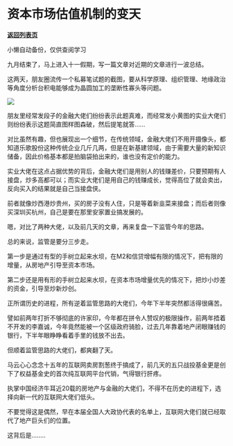 # 资本市场估值机制的变天

[**返回列表页**](/gzh/政事堂2019)

小懒自动备份，仅供查阅学习

九月结束了，马上进入十一假期，写一篇文章对近期的文章进行一波总结。

  

这两天，朋友圈流传一个私募笔试题的截图，要从科学原理、组织管理、地缘政治等角度分析台积电能够成为晶圆加工的垄断性寡头等问题。  

  

![](https://mmbiz.qpic.cn/mmbiz_png/rxhS23yu8cOOc65fsUQmSpIZbU7MfSORq2sxGZgxqwGs0HjWLibpn6RvbCzmnJibcFpP6VibXgXzt0iaa9FhJMNSPg/640?wx_fmt=png)

  

朋友里经常发段子的金融大佬们纷纷表示此题真难，而经常发小黄图的实业大佬们则纷纷表示这题简直图样图森破，然后提笔就答......  

  

对比虽然有趣，但也展现出一个细节，在传统领域，金融大佬们不用开摄像头，都知道乐歌股份这种传统企业几斤几两，但是在新基建领域，由于需要大量的新知识储备，因此价格基本都是拍脑袋拍出来的，谁也没有定价的能力。

  

实业大佬在这点占据优势的背后，金融大佬们是用别人的钱赚差价，只要预期有人接盘，炒多高都可以；而实业大佬们是用自己的钱赚成长，觉得高位了就会卖出，反向买入的结果就是自己当接盘侠。

  

前者就像炒西港炒贵州，买的房子没有人住，只是等着新韭菜来接盘；而后者则像买深圳买杭州，自己是要在那里安家置业搞发展的。

  

嗯，对比了两种大佬，以及前几天的文章，再来复盘一下监管今年的思路。

  

总的来说，监管是要分三步走。  

  

第一步是通过有型的手树立起来水坝，在M2和信贷增幅有限的情况下，把有限的增量，从房地产引导至资本市场。  

  

第二步还是用有形的手树立起来水坝，在资本市场增量优先的情况下，把炒小炒差的资金，引导至炒新炒创。

  

正所谓历史的进程，所有逆着监管思路的大佬们，今年下半年突然都活得很痛苦。

  

譬如前两年打折不够彻底的许家印，今年都在拼令人赞叹的极限操作，前两年捂着不开发的李嘉诚，今年竟然能被一个区级政府骑脸，过去几年靠着地产闭眼赚钱的银行，下半年眼睁睁看着手里的钱放不出去。  

  

但顺着监管思路的大佬们，都爽翻了天。

  

马云心心念念十五年的互联网卖房割葱终于搞成了，前几天的五只战投基金更是创下了权益基金史的首次纯互联网平台代销，气得银行肝疼。

  

执掌中国经济牛耳近20载的房地产与金融的大佬们，不得不在历史的进程下，选择向新一代的互联网大佬们低头。  

  

不要觉得这是偶然，早在本届全国人大政协代表的名单上，互联网大佬们就已经取代了地产巨头们的位置。

  

这背后是........

  

